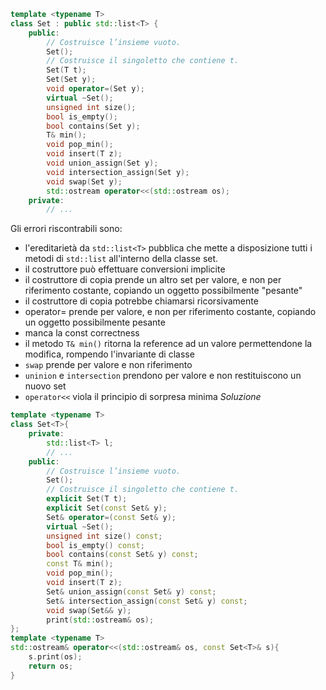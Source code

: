 ```cpp
template <typename T>
class Set : public std::list<T> {
	public:
		// Costruisce l’insieme vuoto.
		Set();
		// Costruisce il singoletto che contiene t.
		Set(T t);
		Set(Set y);
		void operator=(Set y);
		virtual ~Set();
		unsigned int size();
		bool is_empty();
		bool contains(Set y);
		T& min();
		void pop_min();
		void insert(T z);
		void union_assign(Set y);
		void intersection_assign(Set y);
		void swap(Set y);
		std::ostream operator<<(std::ostream os);
	private:
		// ...
```

Gli errori riscontrabili sono:
- l'ereditarietà da `std::list<T>` pubblica che mette a disposizione tutti i metodi di `std::list` all'interno della classe set.
- il costruttore può effettuare conversioni implicite
- il costruttore di copia prende un altro set per valore, e non per riferimento costante, copiando un oggetto possibilmente "pesante"
- il costruttore di copia potrebbe chiamarsi ricorsivamente
- operator= prende per valore, e non per riferimento costante, copiando un oggetto possibilmente pesante
- manca la const correctness
- il metodo `T& min()` ritorna la reference ad un valore permettendone la modifica, rompendo l'invariante di classe
- `swap` prende per valore e non riferimento
- `uninion` e `intersection` prendono per valore e non restituiscono un nuovo set
- `operator<<` viola il principio di sorpresa minima
_Soluzione_
```cpp
template <typename T>
class Set<T>{
	private:
		std::list<T> l;
		// ...
	public:
		// Costruisce l’insieme vuoto.
		Set();
		// Costruisce il singoletto che contiene t.
		explicit Set(T t);
		explicit Set(const Set& y);
		Set& operator=(const Set& y);
		virtual ~Set();
		unsigned int size() const;
		bool is_empty() const;
		bool contains(const Set& y) const;
		const T& min();
		void pop_min();
		void insert(T z);
		Set& union_assign(const Set& y) const;
		Set& intersection_assign(const Set& y) const;
		void swap(Set&& y);
		print(std::ostream& os);
};
template <typename T>
std::ostream& operator<<(std::ostream& os, const Set<T>& s){
	s.print(os);
	return os;
}
```